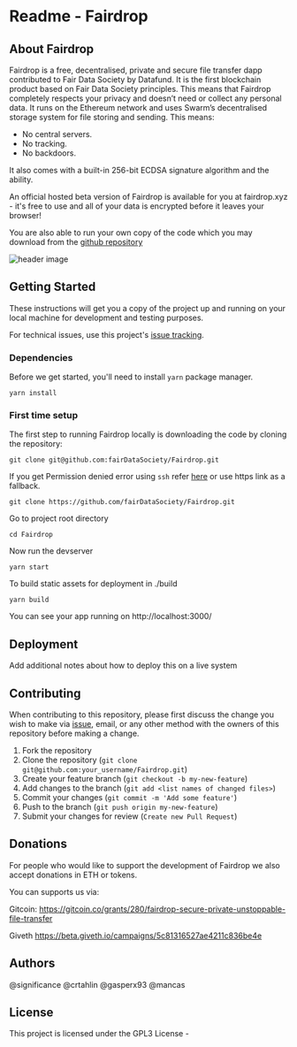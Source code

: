 # Readme - Fairdrop

## About Fairdrop

Fairdrop is a free, decentralised, private and secure file transfer dapp contributed to Fair Data Society by Datafund. It is the first blockchain product based on Fair Data Society principles. This means that Fairdrop completely respects your privacy and doesn’t need or collect any personal data. It runs on the Ethereum network and uses Swarm’s decentralised storage system for file storing and sending. This means:

- No central servers.
- No tracking.
- No backdoors.

It also comes with a built-in 256-bit ECDSA signature algorithm and the ability.

An official hosted beta version of Fairdrop is available for you at fairdrop.xyz - it's free to use and all of your data is encrypted before it leaves your browser!

You are also able to run your own copy of the code which you may download from the [github repository](http://github.com/fairDataSociety/Fairdrop)

![header image](https://raw.github.com/fairdatasociety/fairdrop/master/fairdrop.gif)

## Getting Started

These instructions will get you a copy of the project up and running on your local machine for development and testing purposes.

For technical issues, use this project's [issue tracking](https://github.com/fairDataSociety/Fairdrop/issues).

### Dependencies

Before we get started, you'll need to install `yarn` package manager.

```
yarn install
```

### First time setup

The first step to running Fairdrop locally is downloading the code by cloning the repository:

```
git clone git@github.com:fairDataSociety/Fairdrop.git
```

If you get Permission denied error using `ssh` refer [here](https://help.github.com/en/github/authenticating-to-github/error-permission-denied-publickey) or use https link as a fallback.

```
git clone https://github.com/fairDataSociety/Fairdrop.git
```

Go to project root directory

```
cd Fairdrop
```

Now run the devserver

```
yarn start
```

To build static assets for deployment in ./build

```
yarn build
```

You can see your app running on http://localhost:3000/

## Deployment

Add additional notes about how to deploy this on a live system

## Contributing

When contributing to this repository, please first discuss the change you wish to make via [issue](https://github.com/fairDataSociety/Fairdrop/issues), email, or any other method with the owners of this repository before making a change.

1. Fork the repository
1. Clone the repository (`git clone git@github.com:your_username/Fairdrop.git`)
1. Create your feature branch (`git checkout -b my-new-feature`)
1. Add changes to the branch (`git add <list names of changed files>`)
1. Commit your changes (`git commit -m 'Add some feature'`)
1. Push to the branch (`git push origin my-new-feature`)
1. Submit your changes for review (`Create new Pull Request`)

## Donations

For people who would like to support the development of Fairdrop we also accept donations in ETH or tokens.

You can supports us via:

Gitcoin:
https://gitcoin.co/grants/280/fairdrop-secure-private-unstoppable-file-transfer

Giveth
https://beta.giveth.io/campaigns/5c81316527ae4211c836be4e

## Authors

@significance
@crtahlin
@gasperx93
@mancas

## License

This project is licensed under the GPL3 License -
